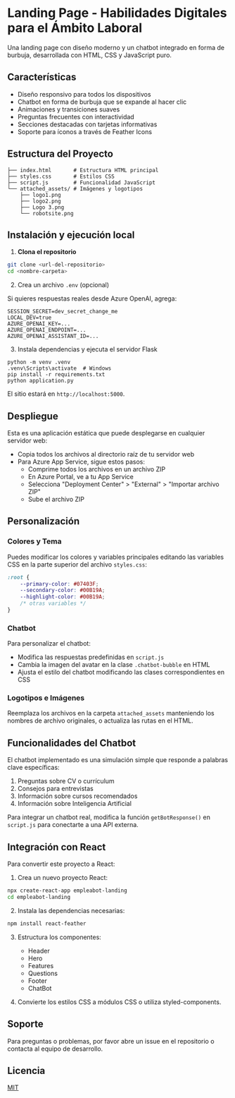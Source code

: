 # Landing Page - Habilidades Digitales para el Ámbito Laboral

Una landing page con diseño moderno y un chatbot integrado en forma de burbuja, desarrollada con HTML, CSS y JavaScript puro.

## Características

- Diseño responsivo para todos los dispositivos
- Chatbot en forma de burbuja que se expande al hacer clic
- Animaciones y transiciones suaves
- Preguntas frecuentes con interactividad
- Secciones destacadas con tarjetas informativas
- Soporte para íconos a través de Feather Icons

## Estructura del Proyecto

```
├── index.html       # Estructura HTML principal
├── styles.css       # Estilos CSS
├── script.js        # Funcionalidad JavaScript
└── attached_assets/ # Imágenes y logotipos
    ├── logo1.png
    ├── logo2.png
    ├── Logo 3.png
    └── robotsite.png
```

## Instalación y ejecución local

1. **Clona el repositorio**

```bash
git clone <url-del-repositorio>
cd <nombre-carpeta>
```

2. Crea un archivo `.env` (opcional)

Si quieres respuestas reales desde Azure OpenAI, agrega:

```
SESSION_SECRET=dev_secret_change_me
LOCAL_DEV=true
AZURE_OPENAI_KEY=...
AZURE_OPENAI_ENDPOINT=...
AZURE_OPENAI_ASSISTANT_ID=...
```

3. Instala dependencias y ejecuta el servidor Flask

```
python -m venv .venv
.venv\Scripts\activate  # Windows
pip install -r requirements.txt
python application.py
```

El sitio estará en `http://localhost:5000`.

## Despliegue

Esta es una aplicación estática que puede desplegarse en cualquier servidor web:

- Copia todos los archivos al directorio raíz de tu servidor web
- Para Azure App Service, sigue estos pasos:
  - Comprime todos los archivos en un archivo ZIP
  - En Azure Portal, ve a tu App Service
  - Selecciona "Deployment Center" > "External" > "Importar archivo ZIP"
  - Sube el archivo ZIP

## Personalización

### Colores y Tema

Puedes modificar los colores y variables principales editando las variables CSS en la parte superior del archivo `styles.css`:

```css
:root {
    --primary-color: #07403F;
    --secondary-color: #00B19A;
    --highlight-color: #00B19A;
    /* otras variables */
}
```

### Chatbot

Para personalizar el chatbot:
- Modifica las respuestas predefinidas en `script.js`
- Cambia la imagen del avatar en la clase `.chatbot-bubble` en HTML
- Ajusta el estilo del chatbot modificando las clases correspondientes en CSS

### Logotipos e Imágenes

Reemplaza los archivos en la carpeta `attached_assets` manteniendo los nombres de archivo originales, o actualiza las rutas en el HTML.

## Funcionalidades del Chatbot

El chatbot implementado es una simulación simple que responde a palabras clave específicas:

1. Preguntas sobre CV o currículum
2. Consejos para entrevistas
3. Información sobre cursos recomendados
4. Información sobre Inteligencia Artificial

Para integrar un chatbot real, modifica la función `getBotResponse()` en `script.js` para conectarte a una API externa.

## Integración con React

Para convertir este proyecto a React:

1. Crea un nuevo proyecto React:
```bash
npx create-react-app empleabot-landing
cd empleabot-landing
```

2. Instala las dependencias necesarias:
```bash
npm install react-feather
```

3. Estructura los componentes:
   - Header
   - Hero
   - Features
   - Questions
   - Footer
   - ChatBot

4. Convierte los estilos CSS a módulos CSS o utiliza styled-components.

## Soporte

Para preguntas o problemas, por favor abre un issue en el repositorio o contacta al equipo de desarrollo.

## Licencia

[MIT](LICENSE) 